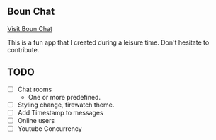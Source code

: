 ## Boun Chat

[Visit Boun Chat](https://boun-chat.herokuapp.com/)

This is a fun app that I created during a leisure time. Don't hesitate to contribute.

## TODO
* [ ] Chat rooms
  * One or more predefined.
* [ ] Styling change, firewatch theme.
* [ ] Add Timestamp to messages
* [ ] Online users
* [ ] Youtube Concurrency
